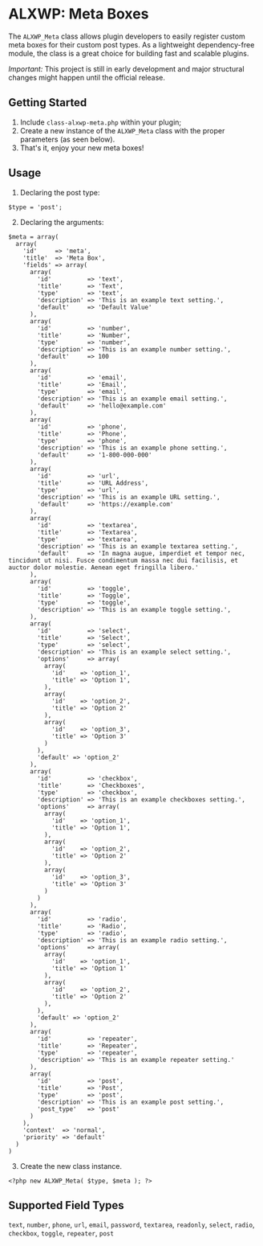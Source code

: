 # ALXWP: Meta Boxes

The `ALXWP_Meta` class allows plugin developers to easily register custom meta boxes for their custom post types. As a lightweight dependency-free module, the class is a great choice for building fast and scalable plugins.

*Important:* This project is still in early development and major structural changes might happen until the official release.

## Getting Started

1. Include `class-alxwp-meta.php` within your plugin;
2. Create a new instance of the `ALXWP_Meta` class with the proper parameters (as seen below).
3. That's it, enjoy your new meta boxes!

## Usage

1. Declaring the post type: 
```
$type = 'post';
```

2. Declaring the arguments: 
```
$meta = array(
  array(
    'id'     => 'meta',
    'title'  => 'Meta Box',
    'fields' => array(
      array(
        'id'          => 'text',
        'title'       => 'Text',
        'type'        => 'text',
        'description' => 'This is an example text setting.',
        'default'     => 'Default Value'
      ),
      array(
        'id'          => 'number',
        'title'       => 'Number',
        'type'        => 'number',
        'description' => 'This is an example number setting.',
        'default'     => 100
      ),
      array(
        'id'          => 'email',
        'title'       => 'Email',
        'type'        => 'email',
        'description' => 'This is an example email setting.',
        'default'     => 'hello@example.com'
      ),
      array(
        'id'          => 'phone',
        'title'       => 'Phone',
        'type'        => 'phone',
        'description' => 'This is an example phone setting.',
        'default'     => '1-800-000-000'
      ),
      array(
        'id'          => 'url',
        'title'       => 'URL Address',
        'type'        => 'url',
        'description' => 'This is an example URL setting.',
        'default'     => 'https://example.com'
      ),
      array(
        'id'          => 'textarea',
        'title'       => 'Textarea',
        'type'        => 'textarea',
        'description' => 'This is an example textarea setting.',
        'default'     => 'In magna augue, imperdiet et tempor nec, tincidunt ut nisi. Fusce condimentum massa nec dui facilisis, et auctor dolor molestie. Aenean eget fringilla libero.'
      ),
      array(
        'id'          => 'toggle',
        'title'       => 'Toggle',
        'type'        => 'toggle',
        'description' => 'This is an example toggle setting.',
      ),
      array(
        'id'          => 'select',
        'title'       => 'Select',
        'type'        => 'select',
        'description' => 'This is an example select setting.',
        'options'     => array(
          array(
            'id'    => 'option_1',
            'title' => 'Option 1',
          ),
          array(
            'id'    => 'option_2',
            'title' => 'Option 2'
          ),
          array(
            'id'    => 'option_3',
            'title' => 'Option 3'
          )
        ),
        'default' => 'option_2'
      ),
      array(
        'id'          => 'checkbox',
        'title'       => 'Checkboxes',
        'type'        => 'checkbox',
        'description' => 'This is an example checkboxes setting.',
        'options'     => array(
          array(
            'id'    => 'option_1',
            'title' => 'Option 1',
          ),
          array(
            'id'    => 'option_2',
            'title' => 'Option 2'
          ),
          array(
            'id'    => 'option_3',
            'title' => 'Option 3'
          )
        )
      ),
      array(
        'id'          => 'radio',
        'title'       => 'Radio',
        'type'        => 'radio',
        'description' => 'This is an example radio setting.',
        'options'     => array(
          array(
            'id'    => 'option_1',
            'title' => 'Option 1'
          ),
          array(
            'id'    => 'option_2',
            'title' => 'Option 2'
          ),
        ),
        'default' => 'option_2'
      ),
      array(
        'id'          => 'repeater',
        'title'       => 'Repeater',
        'type'        => 'repeater',
        'description' => 'This is an example repeater setting.'
      ),
      array(
        'id'          => 'post',
        'title'       => 'Post',
        'type'        => 'post',
        'description' => 'This is an example post setting.',
        'post_type'   => 'post'
      )
    ),
    'context'  => 'normal',
    'priority' => 'default'
  )
)
```

3. Create the new class instance.
```
<?php new ALXWP_Meta( $type, $meta ); ?>
```

## Supported Field Types

`text`, `number`, `phone`, `url`, `email`, `password`, `textarea`, `readonly`, `select`, `radio`, `checkbox`, `toggle`, `repeater`, `post`
